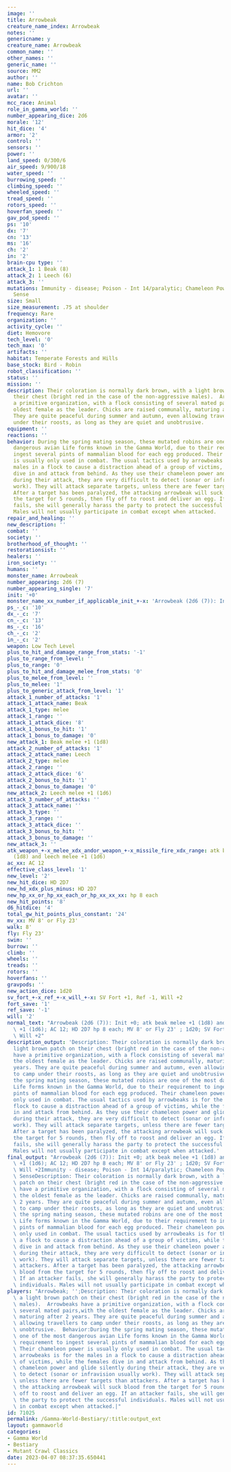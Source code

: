 ```yaml
---
image: ''
title: Arrowbeak
creature_name_index: Arrowbeak
notes: ''
genericname: y
creature_name: Arrowbeak
common_name: ''
other_names: ''
generic_name: ''
source: MM2
author: ''
name: Bob Crichton
url: ''
avatar: ''
mcc_race: Animal
role_in_gamma_world: ''
number_appearing_dice: 2d6
morale: '12'
hit_dice: '4'
armor: '2'
control: ''
sensors: ''
power: ''
land_speed: 0/300/6
air_speed: 9/900/18
water_speed: ''
burrowing_speed: ''
climbing_speed: ''
wheeled_speed: ''
tread_speed: ''
rotors_speed: ''
hoverfan_speed: ''
gav_pod_speed: ''
ps: '10'
dx: '7'
cn: '13'
ms: '16'
ch: '2'
in: '2'
brain-cpu type: ''
attack_1: 1 Beak (8)
attack_2: 1 Leech (6)
attack_3: ''
mutations: Immunity - disease; Poison - Int 14/paralytic; Chameleon Powers; Directional
  Sense
size: Small
size_measurement: .75 at shoulder
frequency: Rare
organization: ''
activity_cycle: ''
diet: Hemovore
tech_level: '0'
tech_max: '0'
artifacts: ''
habitat: Temperate Forests and Hills
base_stock: Bird - Robin
robot_classification: ''
status: ''
mission: ''
description: Their coloration is normally dark brown, with a light brown patch on
  their chest (bright red in the case of the non-aggressive males).  Arrowbeaks have
  a primitive organization, with a flock consisting of several mated pairs,with the
  oldest female as the leader. Chicks are raised communally, maturing after 2 years.
  They are quite peaceful during summer and autumn, even allowing travellers to camp
  under their roosts, as long as they are quiet and unobtrusive.
equipment: ''
reactions: ''
behavior: During the spring mating season, these mutated robins are one of the most
  dangerous avian Life forms known in the Gamma World, due to their requirement to
  ingest several pints of mammalian blood for each egg produced. Their chameleon power
  is usually only used in combat. The usual tactics used by arrowbeaks is for the
  males in a flock to cause a distraction ahead of a group of victims, while the females
  dive in and attack from behind. As they use their chameleon power and glide silently
  during their attack, they are very difficult to detect (sonar or infravision usually
  work). They will attack separate targets, unless there are fewer targets than attackers.
  After a target has been paralyzed, the attacking arrowbeak will suck blood from
  the target for 5 rounds, then fly off to roost and deliver an egg. If an attacker
  fails, she will generally harass the party to protect the successful individuals.
  Males will not usually participate in combat except when attacked.
repair_and_healing: ''
new_description: ''
combat: ''
society: ''
brotherhood_of_thought: ''
restorationsist: ''
healers: ''
iron_society: ''
humans: ''
monster_name: Arrowbeak
number_appearing: 2d6 (7)
number_appearing_single: '7'
init: '+0'
monster_name_xx_number_if_applicable_init_+-x: 'Arrowbeak (2d6 (7)): Init +0'
ps_-_c: '10'
dx_-_c: '7'
cn_-_c: '13'
ms_-_c: '16'
ch_-_c: '2'
in_-_c: '2'
weapon: Low Tech Level
plus_to_hit_and_damage_range_from_stats: '-1'
plus_to_range_from_level: ''
plus_to_range: '0'
plus_to_hit_and_damage_melee_from_stats: '0'
plus_to_melee_from_level: ''
plus_to_melee: '1'
plus_to_generic_attack_from_level: '1'
attack_1_number_of_attacks: '1'
attack_1_attack_name: Beak
attack_1_type: melee
attack_1_range: ''
attack_1_attack_dice: '8'
attack_1_bonus_to_hit: '1'
attack_1_bonus_to_damage: '0'
new_attack_1: Beak melee +1 (1d8)
attack_2_number_of_attacks: '1'
attack_2_attack_name: Leech
attack_2_type: melee
attack_2_range: ''
attack_2_attack_dice: '6'
attack_2_bonus_to_hit: '1'
attack_2_bonus_to_damage: '0'
new_attack_2: Leech melee +1 (1d6)
attack_3_number_of_attacks: ''
attack_3_attack_name: ''
attack_3_type: ''
attack_3_range: ''
attack_3_attack_dice: ''
attack_3_bonus_to_hit: ''
attack_3_bonus_to_damage: ''
new_attack_3: ''
atk_weapon_+-x_melee_xdx_andor_weapon_+-x_missile_fire_xdx_range: atk beak melee +1
  (1d8) and leech melee +1 (1d6)
ac_xx: AC 12
effective_class_level: '1'
new_level: '2'
new_hit_dice: HD 2D7
new_hd_xdx_plus_minus: HD 2D7
new_hp_xx_or_hp_xx_each_or_hp_xx_xx_xx: hp 8 each
new_hit_points: '8'
d6_hitdice: '4'
total_gw_hit_points_plus_constant: '24'
mv_xx: MV 8' or Fly 23'
walk: 8'
fly: Fly 23'
swim: ''
burrow: ''
climb: ''
wheels: ''
treads: ''
rotors: ''
hoverfans: ''
gravpods: ''
new_action_dice: 1d20
sv_fort_+-x_ref_+-x_will_+-x: SV Fort +1, Ref -1, Will +2
fort_save: '1'
ref_save: '-1'
will: '2'
normal_text: "Arrowbeak (2d6 (7)): Init +0; atk beak melee +1 (1d8) and leech melee\
  \ +1 (1d6); AC 12; HD 2D7 hp 8 each; MV 8' or Fly 23' ; 1d20; SV Fort +1, Ref -1,\
  \ Will +2"
description_output: 'Description: Their coloration is normally dark brown, with a
  light brown patch on their chest (bright red in the case of the non-aggressive males).  Arrowbeaks
  have a primitive organization, with a flock consisting of several mated pairs,with
  the oldest female as the leader. Chicks are raised communally, maturing after 2
  years. They are quite peaceful during summer and autumn, even allowing travellers
  to camp under their roosts, as long as they are quiet and unobtrusive.  Behavior:During
  the spring mating season, these mutated robins are one of the most dangerous avian
  Life forms known in the Gamma World, due to their requirement to ingest several
  pints of mammalian blood for each egg produced. Their chameleon power is usually
  only used in combat. The usual tactics used by arrowbeaks is for the males in a
  flock to cause a distraction ahead of a group of victims, while the females dive
  in and attack from behind. As they use their chameleon power and glide silently
  during their attack, they are very difficult to detect (sonar or infravision usually
  work). They will attack separate targets, unless there are fewer targets than attackers.
  After a target has been paralyzed, the attacking arrowbeak will suck blood from
  the target for 5 rounds, then fly off to roost and deliver an egg. If an attacker
  fails, she will generally harass the party to protect the successful individuals.
  Males will not usually participate in combat except when attacked.'
final_output: "Arrowbeak (2d6 (7)): Init +0; atk beak melee +1 (1d8) and leech melee\
  \ +1 (1d6); AC 12; HD 2D7 hp 8 each; MV 8' or Fly 23' ; 1d20; SV Fort +1, Ref -1,\
  \ Will +2Immunity - disease; Poison - Int 14/paralytic; Chameleon Powers; Directional\
  \ SenseDescription: Their coloration is normally dark brown, with a light brown\
  \ patch on their chest (bright red in the case of the non-aggressive males).  Arrowbeaks\
  \ have a primitive organization, with a flock consisting of several mated pairs,with\
  \ the oldest female as the leader. Chicks are raised communally, maturing after\
  \ 2 years. They are quite peaceful during summer and autumn, even allowing travellers\
  \ to camp under their roosts, as long as they are quiet and unobtrusive.  Behavior:During\
  \ the spring mating season, these mutated robins are one of the most dangerous avian\
  \ Life forms known in the Gamma World, due to their requirement to ingest several\
  \ pints of mammalian blood for each egg produced. Their chameleon power is usually\
  \ only used in combat. The usual tactics used by arrowbeaks is for the males in\
  \ a flock to cause a distraction ahead of a group of victims, while the females\
  \ dive in and attack from behind. As they use their chameleon power and glide silently\
  \ during their attack, they are very difficult to detect (sonar or infravision usually\
  \ work). They will attack separate targets, unless there are fewer targets than\
  \ attackers. After a target has been paralyzed, the attacking arrowbeak will suck\
  \ blood from the target for 5 rounds, then fly off to roost and deliver an egg.\
  \ If an attacker fails, she will generally harass the party to protect the successful\
  \ individuals. Males will not usually participate in combat except when attacked."
players: "Arrowbeak; '';Description: Their coloration is normally dark brown, with\
  \ a light brown patch on their chest (bright red in the case of the non-aggressive\
  \ males).  Arrowbeaks have a primitive organization, with a flock consisting of\
  \ several mated pairs,with the oldest female as the leader. Chicks are raised communally,\
  \ maturing after 2 years. They are quite peaceful during summer and autumn, even\
  \ allowing travellers to camp under their roosts, as long as they are quiet and\
  \ unobtrusive.  Behavior:During the spring mating season, these mutated robins are\
  \ one of the most dangerous avian Life forms known in the Gamma World, due to their\
  \ requirement to ingest several pints of mammalian blood for each egg produced.\
  \ Their chameleon power is usually only used in combat. The usual tactics used by\
  \ arrowbeaks is for the males in a flock to cause a distraction ahead of a group\
  \ of victims, while the females dive in and attack from behind. As they use their\
  \ chameleon power and glide silently during their attack, they are very difficult\
  \ to detect (sonar or infravision usually work). They will attack separate targets,\
  \ unless there are fewer targets than attackers. After a target has been paralyzed,\
  \ the attacking arrowbeak will suck blood from the target for 5 rounds, then fly\
  \ off to roost and deliver an egg. If an attacker fails, she will generally harass\
  \ the party to protect the successful individuals. Males will not usually participate\
  \ in combat except when attacked.|"
id: 71025
permalink: /Gamma-World-Bestiary/:title:output_ext
layout: gammaworld
categories:
- Gamma World
- Bestiary
- Mutant Crawl Classics
date: 2023-04-07 08:37:35.650441
---
```

